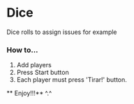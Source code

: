 # Dice
Dice rolls to assign issues for example

### How to...

  1. Add players
  2. Press Start button
  3. Each player must press 'Tirar!' button.
  
  
  
** Enjoy!!!**
^.^
